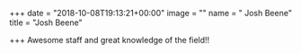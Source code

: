 +++
date = "2018-10-08T19:13:21+00:00"
image = ""
name = " Josh Beene"
title = "Josh Beene"

+++
Awesome staff and great knowledge of the field!!